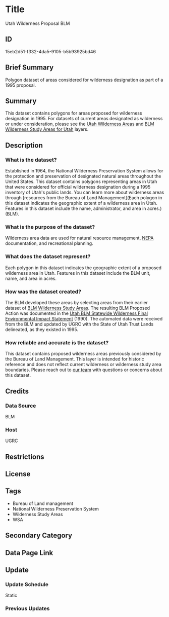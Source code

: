 # Title

Utah Wilderness Proposal BLM

## ID

15eb2d51-f332-4da5-9105-b5b93925bd46

## Brief Summary

Polygon dataset of areas considered for wilderness designation as part of a 1995 proposal.

## Summary

This dataset contains polygons for areas proposed for wilderness designation in 1995. For datasets of current areas designated as wilderness or under consideration, please see the [Utah Wilderness Areas](https://gis.utah.gov/products/sgid/boundaries/wilderness/) and [BLM Wilderness Study Areas for Utah](https://gis.utah.gov/products/sgid/boundaries/blm-wilderness-study-areas/) layers.

## Description

### What is the dataset?

Established in 1964, the National Wilderness Preservation System allows for the protection and preservation of designated natural areas throughout the United States. This dataset contains polygons representing areas in Utah that were considered for official wilderness designation during a 1995 inventory of Utah's public lands. You can learn more about wilderness areas through [resources from the Bureau of Land Management](Each polygon in this dataset indicates the geographic extent of a wilderness area in Utah. Features in this dataset include the name, administrator, and area in acres.) (BLM).

### What is the purpose of the dataset?

Wilderness area data are used for natural resource management, [NEPA](https://www.epa.gov/nepa) documentation, and recreational planning.

### What does the dataset represent?

Each polygon in this dataset indicates the geographic extent of a proposed wilderness area in Utah. Features in this dataset include the BLM unit, name, and area in acres.

<!--- There's also a field "is_this_state" that is marked either Y or left blank. Do we know what this indicates? --->

### How was the dataset created?

The BLM developed these areas by selecting areas from their earlier dataset of [BLM Wilderness Study Areas](https://gis.utah.gov/products/sgid/boundaries/blm-wilderness-study-areas/). The resulting BLM Proposed Action was documented in the [Utah BLM Statewide Wilderness Final Environmental Impact Statement](https://archive.org/details/utahblmstatewide3bunit) (1990). The automated data were received from the BLM and updated by UGRC with the State of Utah Trust Lands delineated, as they existed in 1995.

<!--- The original metadata somewhat contradicted itself. In some places it said that the Trust Lands had been excluded from this dataset, in other places it said it did include the Trust Lands. Do we know which is correct? --->

### How reliable and accurate is the dataset?

This dataset contains proposed wilderness areas previously considered by the Bureau of Land Management. This layer is intended for historic reference and does not reflect current wilderness or wilderness study area boundaries. Please reach out to [our team](https://gis.utah.gov/contact/) with questions or concerns about this dataset.

## Credits

### Data Source

BLM

### Host

UGRC

## Restrictions

## License

## Tags

- Bureau of Land management
- National Wilderness Preservation System
- Wilderness Study Areas
- WSA

## Secondary Category

## Data Page Link

## Update

### Update Schedule

Static

### Previous Updates
